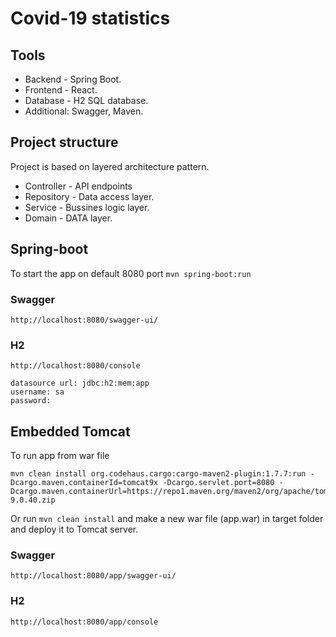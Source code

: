 # Covid-19 statistics

## Tools

* Backend - Spring Boot.
* Frontend - React.
* Database - H2 SQL database.
* Additional: Swagger, Maven.

## Project structure
Project is based on layered architecture pattern. 
* Controller - API endpoints
* Repository - Data access layer.
* Service - Bussines logic layer.
* Domain - DATA layer.

## Spring-boot
To start the app on default 8080 port
```mvn spring-boot:run```
### Swagger
```http://localhost:8080/swagger-ui/```
### H2
```http://localhost:8080/console```
```
datasource url: jdbc:h2:mem:app
username: sa
password:
```

## Embedded Tomcat
To run app from war file
```
mvn clean install org.codehaus.cargo:cargo-maven2-plugin:1.7.7:run -Dcargo.maven.containerId=tomcat9x -Dcargo.servlet.port=8080 -Dcargo.maven.containerUrl=https://repo1.maven.org/maven2/org/apache/tomcat/tomcat/9.0.40/tomcat-9.0.40.zip

```
Or run `mvn clean install` and make a new war file (app.war) in target folder and deploy it to Tomcat server.
### Swagger
```http://localhost:8080/app/swagger-ui/```
### H2
```http://localhost:8080/app/console```